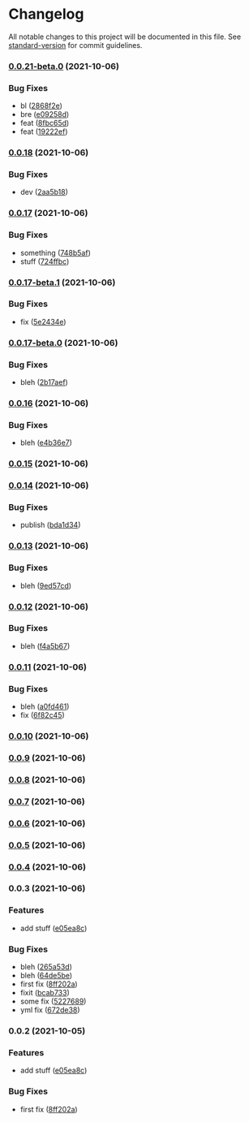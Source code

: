 # Changelog

All notable changes to this project will be documented in this file. See [standard-version](https://github.com/conventional-changelog/standard-version) for commit guidelines.

### [0.0.21-beta.0](https://github.com/achung89-kryptowire/standard-version-nestjs/compare/v0.0.18...v0.0.21-beta.0) (2021-10-06)


### Bug Fixes

* bl ([2868f2e](https://github.com/achung89-kryptowire/standard-version-nestjs/commit/2868f2e9875ea013d6656bff94312f22de591a5f))
* bre ([e09258d](https://github.com/achung89-kryptowire/standard-version-nestjs/commit/e09258d13d5d1c03401922cbb5a7d8da01ecf75b))
* feat ([8fbc65d](https://github.com/achung89-kryptowire/standard-version-nestjs/commit/8fbc65daebd1e1a39b6348a37113140cd1fb40d8))
* feat ([19222ef](https://github.com/achung89-kryptowire/standard-version-nestjs/commit/19222ef6edcc3d69bd84d00d5895b059346cf54b))

### [0.0.18](https://github.com/achung89-kryptowire/standard-version-nestjs/compare/v0.0.17...v0.0.18) (2021-10-06)


### Bug Fixes

* dev ([2aa5b18](https://github.com/achung89-kryptowire/standard-version-nestjs/commit/2aa5b1844ab0a7a1a09231239e8a5b79e48f94bb))

### [0.0.17](https://github.com/achung89-kryptowire/standard-version-nestjs/compare/v0.0.17-beta.1...v0.0.17) (2021-10-06)


### Bug Fixes

* something ([748b5af](https://github.com/achung89-kryptowire/standard-version-nestjs/commit/748b5afd81b310528ebb6bbd2ac6ca29966f3c14))
* stuff ([724ffbc](https://github.com/achung89-kryptowire/standard-version-nestjs/commit/724ffbc9d496450c2945d2680220f7e0b4930468))

### [0.0.17-beta.1](https://github.com/achung89-kryptowire/standard-version-nestjs/compare/v0.0.17-beta.0...v0.0.17-beta.1) (2021-10-06)


### Bug Fixes

* fix ([5e2434e](https://github.com/achung89-kryptowire/standard-version-nestjs/commit/5e2434e78eff9dd4cea2cb4fc108fcd57ae04dd7))

### [0.0.17-beta.0](https://github.com/achung89-kryptowire/standard-version-nestjs/compare/v0.0.16...v0.0.17-beta.0) (2021-10-06)


### Bug Fixes

* bleh ([2b17aef](https://github.com/achung89-kryptowire/standard-version-nestjs/commit/2b17aef276b6e40addb6289efc247d5dc8caaec3))

### [0.0.16](https://github.com/achung89-kryptowire/standard-version-nestjs/compare/v0.0.15...v0.0.16) (2021-10-06)


### Bug Fixes

* bleh ([e4b36e7](https://github.com/achung89-kryptowire/standard-version-nestjs/commit/e4b36e78284a0eefaa97cc0b7dece553bbfc380d))

### [0.0.15](https://github.com/achung89-kryptowire/standard-version-nestjs/compare/v0.0.14...v0.0.15) (2021-10-06)

### [0.0.14](https://github.com/achung89-kryptowire/standard-version-nestjs/compare/v0.0.13...v0.0.14) (2021-10-06)


### Bug Fixes

* publish ([bda1d34](https://github.com/achung89-kryptowire/standard-version-nestjs/commit/bda1d3479f0a559658fe5746e9fee8ea687ba728))

### [0.0.13](https://github.com/achung89-kryptowire/standard-version-nestjs/compare/v0.0.12...v0.0.13) (2021-10-06)


### Bug Fixes

* bleh ([9ed57cd](https://github.com/achung89-kryptowire/standard-version-nestjs/commit/9ed57cdd2734211403120453ea3074696a04fa16))

### [0.0.12](https://github.com/achung89-kryptowire/standard-version-nestjs/compare/v0.0.11...v0.0.12) (2021-10-06)


### Bug Fixes

* bleh ([f4a5b67](https://github.com/achung89-kryptowire/standard-version-nestjs/commit/f4a5b678f412ed1370288036008db0663676e527))

### [0.0.11](https://github.com/achung89-kryptowire/standard-version-nestjs/compare/v0.0.10...v0.0.11) (2021-10-06)


### Bug Fixes

* bleh ([a0fd461](https://github.com/achung89-kryptowire/standard-version-nestjs/commit/a0fd461948735c682110714e01d38241e0f5d861))
* fix ([6f82c45](https://github.com/achung89-kryptowire/standard-version-nestjs/commit/6f82c4505113b00d36de72f422281e6cfb956627))

### [0.0.10](https://github.com/achung89-kryptowire/standard-version-nestjs/compare/v0.0.9...v0.0.10) (2021-10-06)

### [0.0.9](https://github.com/achung89-kryptowire/standard-version-nestjs/compare/v0.0.8...v0.0.9) (2021-10-06)

### [0.0.8](https://github.com/achung89-kryptowire/standard-version-nestjs/compare/v0.0.7...v0.0.8) (2021-10-06)

### [0.0.7](https://github.com/achung89-kryptowire/standard-version-nestjs/compare/v0.0.6...v0.0.7) (2021-10-06)

### [0.0.6](https://github.com/achung89-kryptowire/standard-version-nestjs/compare/v0.0.5...v0.0.6) (2021-10-06)

### [0.0.5](https://github.com/achung89-kryptowire/standard-version-nestjs/compare/v0.0.4...v0.0.5) (2021-10-06)

### [0.0.4](https://github.com/achung89-kryptowire/standard-version-nestjs/compare/v0.0.3...v0.0.4) (2021-10-06)

### 0.0.3 (2021-10-06)


### Features

* add stuff ([e05ea8c](https://github.com/achung89-kryptowire/standard-version-nestjs/commit/e05ea8c4db64eef3f1e4f681b40a8c965dc254c8))


### Bug Fixes

* bleh ([265a53d](https://github.com/achung89-kryptowire/standard-version-nestjs/commit/265a53df731be14b5e5fb71fd1eeb7b6a0e5f565))
* bleh ([64de5be](https://github.com/achung89-kryptowire/standard-version-nestjs/commit/64de5be21897efbdad2ad0a7a84dbcc1c5ea1f18))
* first fix ([8ff202a](https://github.com/achung89-kryptowire/standard-version-nestjs/commit/8ff202af9ce80673e0ab1d87abe6a3003de5b93a))
* fixit ([bcab733](https://github.com/achung89-kryptowire/standard-version-nestjs/commit/bcab73335248379e4de5af5b4ec5e6ea5829cde2))
* some fix ([5227689](https://github.com/achung89-kryptowire/standard-version-nestjs/commit/5227689c1867600f9554ba059e5959eaaede3204))
* yml fix ([672de38](https://github.com/achung89-kryptowire/standard-version-nestjs/commit/672de38aec7f49a72f8c792f57a337e4e33dd3e2))

### 0.0.2 (2021-10-05)


### Features

* add stuff ([e05ea8c](https://github.com/achung89-kryptowire/standard-version-nestjs/commit/e05ea8c4db64eef3f1e4f681b40a8c965dc254c8))


### Bug Fixes

* first fix ([8ff202a](https://github.com/achung89-kryptowire/standard-version-nestjs/commit/8ff202af9ce80673e0ab1d87abe6a3003de5b93a))
